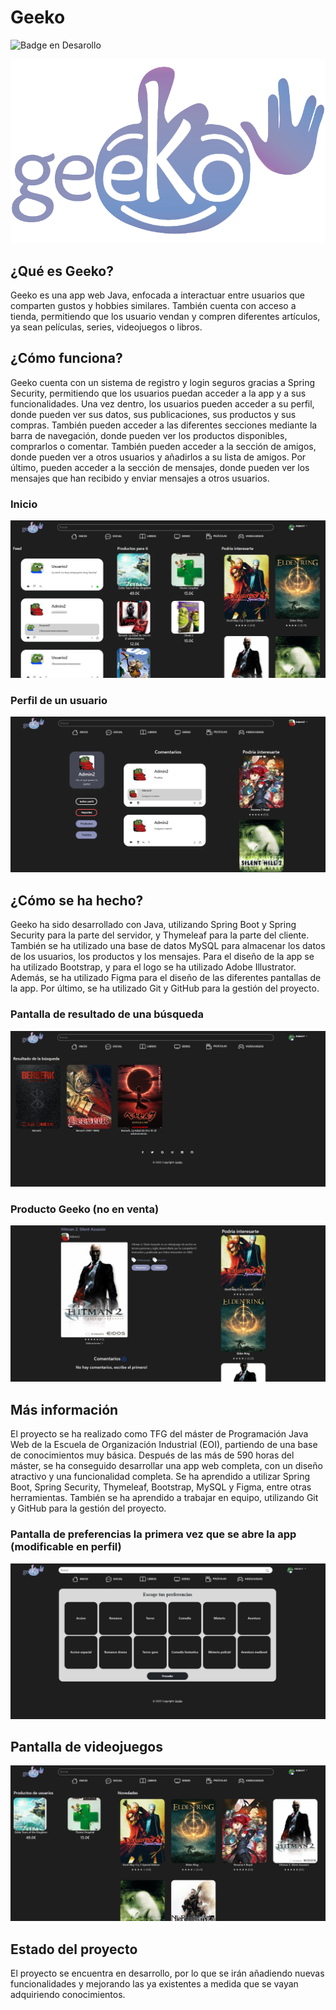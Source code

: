 # Geeko
![Badge en Desarollo](https://img.shields.io/badge/STATUS-EN%20DESAROLLO-green)

![Alt text](src/main/resources/static/logo/geekohueco.png)

## ¿Qué es Geeko?
Geeko es una app web Java, enfocada a interactuar entre usuarios que comparten gustos y hobbies similares. También cuenta con acceso a tienda, permitiendo que los usuario vendan y compren diferentes artículos, ya sean películas, series, videojuegos o libros.

## ¿Cómo funciona?
Geeko cuenta con un sistema de registro y login seguros gracias a Spring Security, permitiendo que los usuarios puedan acceder a la app y a sus funcionalidades. Una vez dentro, los usuarios pueden acceder a su perfil, donde pueden ver sus datos, sus publicaciones, sus productos y sus compras. También pueden acceder a las diferentes secciones mediante la barra de navegación, donde pueden ver los productos disponibles, comprarlos o comentar. También pueden acceder a la sección de amigos, donde pueden ver a otros usuarios y añadirlos a su lista de amigos. Por último, pueden acceder a la sección de mensajes, donde pueden ver los mensajes que han recibido y enviar mensajes a otros usuarios.

### Inicio
![Alt text](src/main/resources/static/readmephotos/Inicio.png)

### Perfil de un usuario
![Pantalla de perfil de un usuario, se muestran sus comentarios en el centro y opciones en la parte izquerda](src/main/resources/static/readmephotos/Perfil.png)

## ¿Cómo se ha hecho?
Geeko ha sido desarrollado con Java, utilizando Spring Boot y Spring Security para la parte del servidor, y Thymeleaf para la parte del cliente. También se ha utilizado una base de datos MySQL para almacenar los datos de los usuarios, los productos y los mensajes. Para el diseño de la app se ha utilizado Bootstrap, y para el logo se ha utilizado Adobe Illustrator. Además, se ha utilizado Figma para el diseño de las diferentes pantallas de la app. Por último, se ha utilizado Git y GitHub para la gestión del proyecto.

### Pantalla de resultado de una búsqueda
![Alt text](src/main/resources/static/readmephotos/buscar.png)

### Producto Geeko (no en venta)
![Alt text](src/main/resources/static/readmephotos/ProductoGeeko.png)


## Más información
El proyecto se ha realizado como TFG del máster de Programación Java Web de la Escuela de Organización Industrial (EOI), partiendo de una base de conocimientos muy básica. Después de las más de 590 horas del máster, se ha conseguido desarrollar una app web completa, con un diseño atractivo y una funcionalidad completa. Se ha aprendido a utilizar Spring Boot, Spring Security, Thymeleaf, Bootstrap, MySQL y Figma, entre otras herramientas. También se ha aprendido a trabajar en equipo, utilizando Git y GitHub para la gestión del proyecto.

### Pantalla de preferencias la primera vez que se abre la app (modificable en perfil)
![Alt text](src/main/resources/static/readmephotos/preferencias.png)

## Pantalla de videojuegos
![Alt text](src/main/resources/static/readmephotos/Videojuegos.png)


## Estado del proyecto
El proyecto se encuentra en desarrollo, por lo que se irán añadiendo nuevas funcionalidades y mejorando las ya existentes a medida que se vayan adquiriendo conocimientos.
